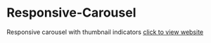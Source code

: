 # Responsive-Carousel
Responsive carousel with thumbnail indicators
[click to view website](https://carouselthumbnail.netlify.com)
